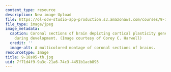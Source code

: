 ```yaml
---
content_type: resource
description: New image Upload
file: https://ol-ocw-studio-app-production.s3.amazonaws.com/courses/9-18-developmental-neurobiology-spring-2005/7f71d4f99a3c21a674c34451b1acb893_9-18s05-th.jpg
file_type: image/jpeg
image_metadata:
  caption: Coronal sections of brain depicting cortical plasticity gene expression
    during development. (Image courtesy of Corey C. Harwell)
  credit: ''
  image-alt: A multicolored montage of coronal sections of brains.
resourcetype: Image
title: 9-18s05-th.jpg
uid: 7f71d4f9-9a3c-21a6-74c3-4451b1acb893
---
```

